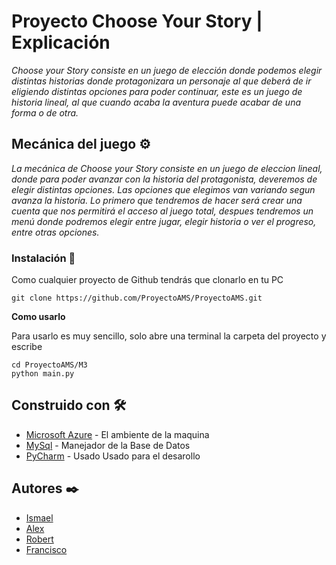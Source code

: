# Proyecto Choose Your Story | Explicación

_Choose your Story consiste en un juego de elección donde podemos elegir distintas historias donde protagonizara un personaje al que deberá de ir eligiendo distintas opciones para poder continuar, este es un juego de historia lineal, al que cuando acaba la aventura puede acabar de una forma o de otra._


## Mecánica del juego ⚙️

_La mecánica de Choose your Story consiste en un juego de eleccion lineal, donde para poder avanzar con la historia del protagonista, deveremos de elegir distintas opciones. Las opciones que elegimos van variando segun avanza la historia. Lo primero que tendremos de hacer será crear una cuenta que nos permitirá el acceso al juego total, despues tendremos un menú donde podremos elegir entre jugar, elegir historia o ver el progreso, entre otras opciones._


### Instalación 🔧

Como cualquier proyecto de Github tendrás que clonarlo en tu PC

```
git clone https://github.com/ProyectoAMS/ProyectoAMS.git
```

**Como usarlo**

Para usarlo es muy sencillo, solo abre una terminal la carpeta del proyecto y escribe

```
cd ProyectoAMS/M3
python main.py

```

## Construido con 🛠️

* [Microsoft Azure](https://azure.microsoft.com/es-es/free/search/) - El ambiente de la maquina
* [MySql](https://www.mysql.com) - Manejador de la Base de Datos
* [PyCharm](https://www.jetbrains.com/es-es/pycharm/) - Usado Usado para el desarollo


## Autores ✒️

* [Ismael](https://github.com/itsJRillo)
* [Alex](https://github.com/AlexPozas)
* [Robert](https://github.com/itsSanchez)
* [Francisco](https://github.com/moralespaco)
